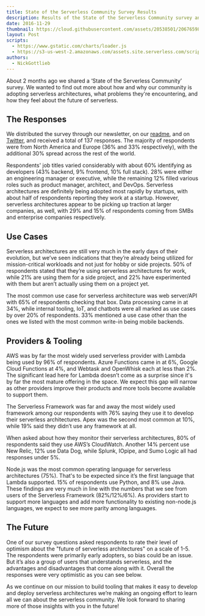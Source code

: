 ```yaml
---
title: State of the Serverless Community Survey Results
description: Results of the State of the Serverless Community survey and what we learned.
date: 2016-11-29
thumbnail: https://cloud.githubusercontent.com/assets/20538501/20676598/dfc90252-b555-11e6-84a7-ea320f6ca210.png
layout: Post
scripts:
  - https://www.gstatic.com/charts/loader.js
  - https://s3-us-west-2.amazonaws.com/assets.site.serverless.com/scripts/state-of-serverless.js
authors:
  - NickGottlieb
---
```


About 2 months ago we shared a ‘State of the Serverless Community’ survey. We wanted to find out more about how and why our community is adopting serverless architectures, what problems they're encountering, and how they feel about the future of serverless.

## The Responses

We distributed the survey through our newsletter, on our <a href="https://github.com/serverless/serverless" target="new"> readme</a>, and on [Twitter](https://twitter.com/goserverless), and received a total of 137 responses. The majority of respondents were from North America and Europe (36% and 33% respectively), with the additional 30% spread across the rest of the world.

<div id="chart_div_role"></div>

Respondents' job titles varied considerably with about 60% identifying as developers (43% backend, 9% frontend, 10% full stack). 28% were either an engineering manager or executive, while the remaining 12% filled various roles such as product manager, architect, and DevOps. Serverless architectures are definitely being adopted most rapidly by startups, with about half of respondents reporting they work at a startup. However, serverless architectures appear to be picking up traction at larger companies, as well, with 29% and 15% of respondents coming from SMBs and enterprise companies respectively.

## Use Cases

Serverless architectures are still very much in the early days of their evolution, but we’ve seen indications that they’re already being utilized for mission-critical workloads and not just for hobby or side projects. 50% of respondents stated that they’re using serverless architectures for work, while 21% are using them for a side project, and 22% have experimented with them but aren’t actually using them on a project yet.

<div id="chart_div_use"></div>

The most common use case for serverless architecture was web server/API with 65% of respondents checking that box. Data processing came in at 34%, while internal tooling, IoT, and chatbots were all marked as use cases by over 20% of respondents. 33% mentioned a use case other than the ones we listed with the most common write-in being mobile backends.

## Providers & Tooling

AWS was by far the most widely used serverless provider with Lambda being used by 96% of respondents. Azure Functions came in at 6%, Google Cloud Functions at 4%, and Webtask and OpenWhisk each at less than 2%. The significant lead here for Lambda doesn’t come as a surprise since it's by far the most mature offering in the space. We expect this gap will narrow as other providers improve their products and more tools become available to support them.

<div id="chart_div_framework"></div>

The Serverless Framework was far and away the most widely used framework among our respondents with 76% saying they use it to develop their serverless architectures. Apex was the second most common at 10%, while 19% said they didn’t use any framework at all.

When asked about how they monitor their serverless architectures, 80% of respondents said they use AWS’s CloudWatch. Another 14% percent use New Relic, 12% use Data Dog, while Splunk, IOpipe, and Sumo Logic all had responses under 5%.

<div id="chart_div_monitor"></div>

Node.js was the most common operating language for serverless architectures (75%). That's to be expected since it’s the first language that Lambda supported. 15% of respondents use Python, and 8% use Java. These findings are very much in line with the numbers that we see from users of the Serverless Framework (82%/12%/6%). As providers start to support more languages and add more functionality to existing non-node.js languages, we expect to see more parity among languages.

## The Future

One of our survey questions asked respondents to rate their level of optimism about the "future of serverless architectures" on a scale of 1-5. The respondents were primarily early adopters, so bias could be an issue. But it’s also a group of users that understands serverless, and the advantages and disadvantages that come along with it. Overall the responses were very optimistic as you can see below.

<div id="chart_div_rate"></div>

As we continue on our mission to build tooling that makes it easy to develop and deploy serverless architectures we’re making an ongoing effort to learn all we can about the serverless community. We look forward to sharing more of those insights with you in the future!
